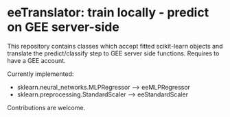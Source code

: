 # eeTranslator: train locally - predict on GEE server-side

This repository contains classes which accept fitted scikit-learn objects and translate the predict/classify step to GEE server side functions. 
Requires to have a GEE account. 

Currently implemented:
- sklearn.neural_networks.MLPRegressor --> eeMLPRegressor
- sklearn.preprocessing.StandardScaler --> eeStandardScaler

Contributions are welcome.
